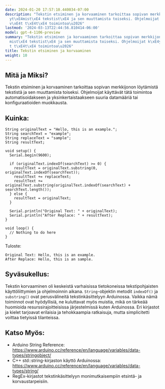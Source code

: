 ```yaml
---
date: 2024-01-20 17:57:10.440034-07:00
description: "Tekstin etsiminen ja korvaaminen tarkoittaa sopivan merkkijonon l\xF6\
  yt\xE4mist\xE4 tekstist\xE4 ja sen muuttamista toiseksi. Ohjelmoijat k\xE4ytt\xE4\
  v\xE4t t\xE4t\xE4 toimintoa\u2026"
lastmod: '2024-03-13T22:44:56.810414-06:00'
model: gpt-4-1106-preview
summary: "Tekstin etsiminen ja korvaaminen tarkoittaa sopivan merkkijonon l\xF6yt\xE4\
  mist\xE4 tekstist\xE4 ja sen muuttamista toiseksi. Ohjelmoijat k\xE4ytt\xE4v\xE4\
  t t\xE4t\xE4 toimintoa\u2026"
title: Tekstin etsiminen ja korvaaminen
weight: 10
---
```


## Mitä ja Miksi?
Tekstin etsiminen ja korvaaminen tarkoittaa sopivan merkkijonon löytämistä tekstistä ja sen muuttamista toiseksi. Ohjelmoijat käyttävät tätä toimintoa automatisoidakseen ja yksinkertaistaakseen suuria datamääriä tai konfiguraatioiden muokkausta.

## Kuinka:
```Arduino
String originalText = "Hello, this is an example.";
String searchText = "example";
String replaceText = "sample";
String resultText;

void setup() {
  Serial.begin(9600);
  
  if (originalText.indexOf(searchText) >= 0) {
    resultText = originalText.substring(0, originalText.indexOf(searchText));
    resultText += replaceText;
    resultText += originalText.substring(originalText.indexOf(searchText) + searchText.length());
  } else {
    resultText = originalText;
  }

  Serial.println("Original Text: " + originalText);
  Serial.println("After Replace: " + resultText);
}

void loop() {
  // Nothing to do here
}
```
Tuloste:
```
Original Text: Hello, this is an example.
After Replace: Hello, this is an sample.
```

## Syväsukellus:
Tekstin korvaaminen oli keskeistä varhaisissa tietokoneissa tekstipohjaisten käyttöliittymien ja ohjelmoinnin aikana. `String`-objektin metodit `indexOf()` ja `substring()` ovat perusvälineitä tekstinkäsittelyyn Arduinossa. Vaikka nämä toiminnot ovat hyödyllisiä, ne kuluttavat myös muistia, mikä on tärkeää huomioida resurssirajoitteisissa järjestelmissä kuten Arduinossa. Eri kirjastot ja kielet tarjoavat erilaisia ja tehokkaampia ratkaisuja, mutta simplicitetti voittaa tietyissä tilanteissa.

## Katso Myös:
- Arduino String Reference: https://www.arduino.cc/reference/en/language/variables/data-types/stringobject/
- C++ std::string-kirjaston käyttö Arduinossa: https://www.arduino.cc/reference/en/language/variables/data-types/string/
- RegEx-kirjastot tekstinkäsittelyyn monimutkaisempiin etsintä- ja korvaustarpeisiin.
